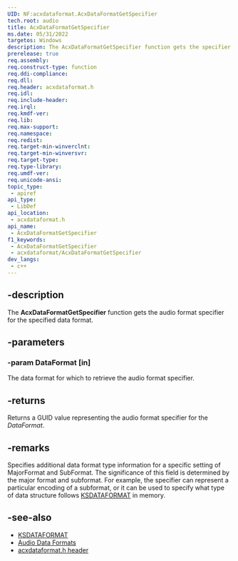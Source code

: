 ```yaml
---
UID: NF:acxdataformat.AcxDataFormatGetSpecifier
tech.root: audio
title: AcxDataFormatGetSpecifier
ms.date: 05/31/2022
targetos: Windows
description: The AcxDataFormatGetSpecifier function gets the specifier for the specified data format.
prerelease: true
req.assembly: 
req.construct-type: function
req.ddi-compliance: 
req.dll: 
req.header: acxdataformat.h
req.idl: 
req.include-header: 
req.irql: 
req.kmdf-ver: 
req.lib: 
req.max-support: 
req.namespace: 
req.redist: 
req.target-min-winverclnt: 
req.target-min-winversvr: 
req.target-type: 
req.type-library: 
req.umdf-ver: 
req.unicode-ansi: 
topic_type:
 - apiref
api_type:
 - LibDef
api_location:
 - acxdataformat.h
api_name:
 - AcxDataFormatGetSpecifier
f1_keywords:
 - AcxDataFormatGetSpecifier
 - acxdataformat/AcxDataFormatGetSpecifier
dev_langs:
 - c++
---
```


## -description

The **AcxDataFormatGetSpecifier** function gets the audio format specifier for the specified data format.

## -parameters

### -param DataFormat [in]

The data format for which to retrieve the audio format specifier.

## -returns

Returns a GUID value representing the audio format specifier for the *DataFormat*.

## -remarks

Specifies additional data format type information for a specific setting of MajorFormat and SubFormat. The significance of this field is determined by the major format and subformat. For example, the specifier can represent a particular encoding of a subformat, or it can be used to specify what type of data structure follows [KSDATAFORMAT](../ks/ns-ks-ksdataformat.md) in memory.

## -see-also

- [KSDATAFORMAT](../ks/ns-ks-ksdataformat.md)
- [Audio Data Formats](/windows-hardware/drivers/audio/audio-data-formats)
- [acxdataformat.h header](index.md)

